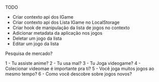 TODO

-   Criar contexto api dos IGame
-   Criar contexto api dos Lista IGame no LocalStorage
-   Criar hook de manipulação da lista de jogos no contexto
-   Adicionar metadata da aplicação nos jogos
-   Deletar um jogo da lista
-   Editar um jogo da lista

Pesquisa de mercado?

1 - Tu assiste anime?
2 - Tu usa mal?
3 - Tu Joga videogame?
4 - Colecionar videomae é importante pra ti?
5 - Você joga muitos jogos ao mesmo tempo?
6 - Como você descobre sobre jogos novos?
